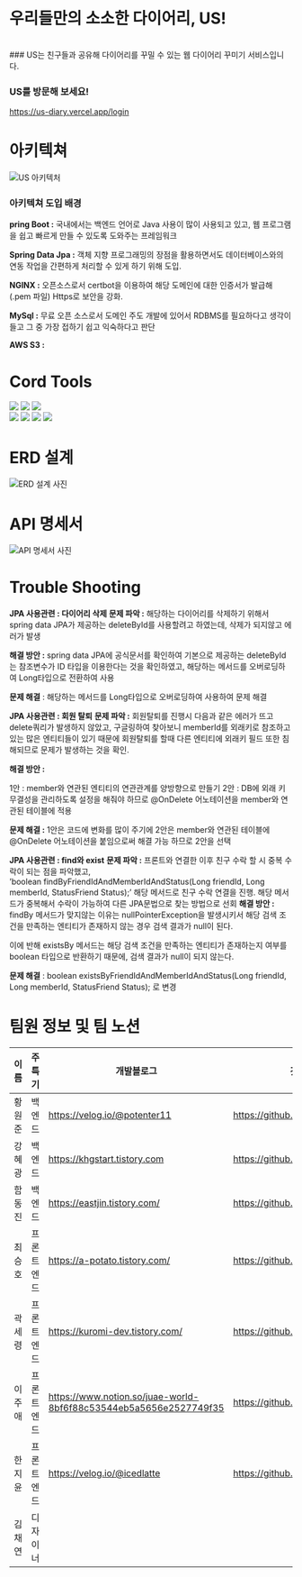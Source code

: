 # 우리들만의 소소한 다이어리, US!
<br/> 
### US는 친구들과 공유해 다이어리를 꾸밀 수 있는 웹 다이어리 꾸미기 서비스입니다.

### US를 방문해 보세요!
https://us-diary.vercel.app/login

# 아키텍쳐

![US 아키텍처](https://s3-us-west-2.amazonaws.com/secure.notion-static.com/d0c65400-6f07-4f49-9961-b5d02363443a/Untitled.png)

### 아키텍쳐 도입 배경
**pring Boot :** 국내에서는 백엔드 언어로 Java 사용이 많이 사용되고 있고, 웹 프로그램을 쉽고 빠르게 만들 수 있도록 도와주는 프레임워크  

**Spring Data Jpa :** 객체 지향 프로그래밍의 장점을 활용하면서도 데이터베이스와의 연동 작업을 간편하게 처리할 수 있게 하기 위해 도입.

**NGINX :** 오픈소스로서 certbot을 이용하여 해당 도메인에 대한 인증서가 발급해(.pem 파일) Https로 보안을 강화.

**MySql :** 무료 오픈 소스로서 도메인 주도 개발에 있어서 RDBMS를 필요하다고 생각이 들고 그 중 가장 접하기 쉽고 익숙하다고 판단

**AWS S3 :**

# Cord Tools
 <img src="https://img.shields.io/badge/Spring-green?style=for-the-badge&logo=Spring&logoColor=#6DB33F"> <img src="https://img.shields.io/badge/Spring Boot-green?style=for-the-badge&logo=Spring Boot&logoColor=#6DB33F"> <img src="https://img.shields.io/badge/Spring Security-green?style=for-the-badge&logo=Spring Security&logoColor=#6DB33F">
<br/>
<img src="https://img.shields.io/badge/MySQL-4479A1?style=for-the-badge&logo=MySQL&logoColor=white"/>  <img src="https://img.shields.io/badge/Amazon RDS-527FFF?style=for-the-badge&logo=Amazon RDS&logoColor=white"/> <img src="https://img.shields.io/badge/Amazon EC2-FF9900?style=for-the-badge&logo=Amazon EC2&logoColor=white"/> <img src="https://img.shields.io/badge/Amazon%20S3-FF9900?style=for-the-badge&logo=Amazon%20S3&logoColor=white"/> 

# ERD 설계
![ERD 설계 사진](https://s3-us-west-2.amazonaws.com/secure.notion-static.com/631fb65d-1eab-4d0d-aa2c-d30fd2c5684d/Untitled.png)

# API 명세서
![API 명세서 사진](https://s3-us-west-2.amazonaws.com/secure.notion-static.com/631fb65d-1eab-4d0d-aa2c-d30fd2c5684d/Untitled.png)

# Trouble Shooting
**JPA 사용관련 : 다이어리 삭제**
**문제 파악 :** 해당하는 다이어리를 삭제하기 위해서 spring data JPA가 제공하는 deleteById를 사용할려고 하였는데, 삭제가 되지않고 에러가 발생

**해결 방안 :** spring data JPA에 공식문서를 확인하여 기본으로 제공하는 deleteById는 참조변수가 ID 타입을 이용한다는 것을 확인하였고, 해당하는 메서드를 오버로딩하여 Long타입으로 전환하여 사용

**문제 해결** : 해당하는 메서드를 Long타입으로 오버로딩하여 사용하여 문제 해결

**JPA 사용관련 : 회원 탈퇴**
**문제 파악 :** 회원탈퇴를 진행시 다음과 같은 에러가 뜨고 delete쿼리가 발생하지 않았고, 구글링하여 찾아보니 memberId를 외래키로 참조하고 있는 많은 엔티티들이 있기 때문에 회원탈퇴를 할때 다른 엔티티에 외래키 필드 또한 침해되므로 문제가 발생하는 것을 확인. 

**해결 방안 :** 

1안 : member와 연관된 엔티티의 연관관계를 양방향으로 만들기
2안 : DB에 외래 키 무결성을 관리하도록 설정을 해줘야 하므로 @OnDelete 어노테이션을    member와 연관된 테이블에 적용

**문제 해결 :** 1안은 코드에 변화를 많이 주기에 2안은 member와 연관된 테이블에 @OnDelete 어노테이션을 붙임으로써 해결 가능 하므로 2안을 선택

**JPA 사용관련 : find와 exist**
**문제 파악 :** 프론트와 연결한 이후 친구 수락 할 시 중복 수락이 되는 점을 파악했고,  
’boolean findByFriendIdAndMemberIdAndStatus(Long friendId, Long memberId, StatusFriend Status);’ 해당 메서드로 친구 수락 연결을 진행. 해당 메서드가 중복해서 수락이 가능하여 다른 JPA문법으로 찾는 방법으로 선회
**해결 방안 :** findBy 메서드가 맞지않는 이유는 nullPointerException을 발생시키서 해당 검색 조건을 만족하는 엔티티가 존재하지 않는 경우 검색 결과가 null이 된다.

이에 반해 existsBy 메서드는 해당 검색 조건을 만족하는 엔티티가 존재하는지 여부를 boolean 타입으로 반환하기 때문에, 검색 결과가 null이 되지 않는다.

**문제 해결** :  boolean existsByFriendIdAndMemberIdAndStatus(Long friendId, Long memberId, StatusFriend Status); 로 변경
# 팀원 정보 및 팀 노션

| 이름 | 주특기 | 개발블로그 | 깃허브 |
| --- | --- | --- | --- |
| 황원준 |백엔드| https://velog.io/@potenter11 | https://github.com/1juuun |
| 강혜광 |백엔드| https://khgstart.tistory.com | https://github.com/kingaser |
| 함동진 |백엔드| https://eastjin.tistory.com/ | https://github.com/eastjin |
| 최승호 |프론트엔드| https://a-potato.tistory.com/ | https://github.com/boompeak |
| 곽세령 |프론트엔드| https://kuromi-dev.tistory.com/ | https://github.com/seryoungk |
| 이주애 |프론트엔드| https://www.notion.so/juae-world-8bf6f88c53544eb5a5656e2527749f35 | https://github.com/leejuae1020 |
| 한지윤 |프론트엔드| https://velog.io/@icedlatte | https://github.com/JellyKingdom |
| 김채연 |디자이너|  |

